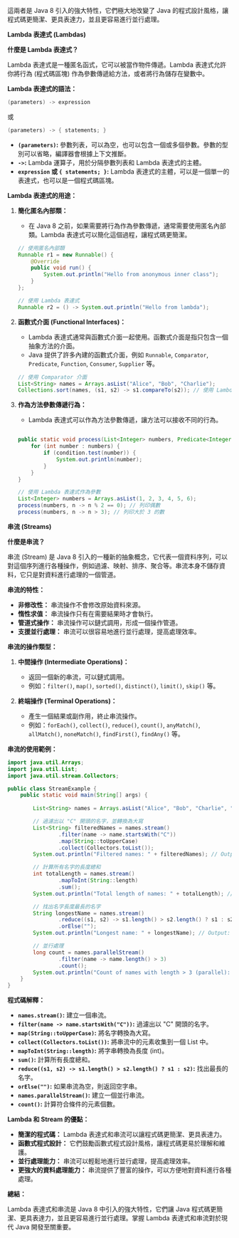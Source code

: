 
這兩者是 Java 8 引入的強大特性，它們極大地改變了 Java 的程式設計風格，讓程式碼更簡潔、更具表達力，並且更容易進行並行處理。

**Lambda 表達式 (Lambdas)**

**什麼是 Lambda 表達式？**

Lambda 表達式是一種匿名函式，它可以被當作物件傳遞。Lambda 表達式允許你將行為 (程式碼區塊) 作為參數傳遞給方法，或者將行為儲存在變數中。

**Lambda 表達式的語法：**

```java
(parameters) -> expression
```

或

```java
(parameters) -> { statements; }
```

*   **`(parameters)`:** 參數列表，可以為空，也可以包含一個或多個參數。參數的型別可以省略，編譯器會根據上下文推斷。
*   **`->`:** Lambda 運算子，用於分隔參數列表和 Lambda 表達式的主體。
*   **`expression` 或 `{ statements; }`:** Lambda 表達式的主體，可以是一個單一的表達式，也可以是一個程式碼區塊。

**Lambda 表達式的用途：**

1.  **簡化匿名內部類：**
    *   在 Java 8 之前，如果需要將行為作為參數傳遞，通常需要使用匿名內部類。Lambda 表達式可以簡化這個過程，讓程式碼更簡潔。

    ```java
    // 使用匿名內部類
    Runnable r1 = new Runnable() {
        @Override
        public void run() {
            System.out.println("Hello from anonymous inner class");
        }
    };

    // 使用 Lambda 表達式
    Runnable r2 = () -> System.out.println("Hello from lambda");
    ```

2.  **函數式介面 (Functional Interfaces)：**
    *   Lambda 表達式通常與函數式介面一起使用。函數式介面是指只包含一個抽象方法的介面。
    *   Java 提供了許多內建的函數式介面，例如 `Runnable`, `Comparator`, `Predicate`, `Function`, `Consumer`, `Supplier` 等。

    ```java
    // 使用 Comparator 介面
    List<String> names = Arrays.asList("Alice", "Bob", "Charlie");
    Collections.sort(names, (s1, s2) -> s1.compareTo(s2)); // 使用 Lambda 表達式
    ```

3.  **作為方法參數傳遞行為：**
    *   Lambda 表達式可以作為方法參數傳遞，讓方法可以接收不同的行為。
    ```java
    
    public static void process(List<Integer> numbers, Predicate<Integer> condition) {
        for (int number : numbers) {
            if (condition.test(number)) {
                System.out.println(number);
            }
        }
    }

    // 使用 Lambda 表達式作為參數
    List<Integer> numbers = Arrays.asList(1, 2, 3, 4, 5, 6);
    process(numbers, n -> n % 2 == 0); // 列印偶數
    process(numbers, n -> n > 3); // 列印大於 3 的數
    ```

**串流 (Streams)**

**什麼是串流？**

串流 (Stream) 是 Java 8 引入的一種新的抽象概念，它代表一個資料序列，可以對這個序列進行各種操作，例如過濾、映射、排序、聚合等。串流本身不儲存資料，它只是對資料進行處理的一個管道。

**串流的特性：**
*   **非修改性：** 串流操作不會修改原始資料來源。
*   **惰性求值：** 串流操作只有在需要結果時才會執行。
*   **管道式操作：** 串流操作可以鏈式調用，形成一個操作管道。
*   **支援並行處理：** 串流可以很容易地進行並行處理，提高處理效率。

**串流的操作類型：**
1.  **中間操作 (Intermediate Operations)：**
    *   返回一個新的串流，可以鏈式調用。
    *   例如：`filter()`, `map()`, `sorted()`, `distinct()`, `limit()`, `skip()` 等。

2.  **終端操作 (Terminal Operations)：**
    *   產生一個結果或副作用，終止串流操作。
    *   例如：`forEach()`, `collect()`, `reduce()`, `count()`, `anyMatch()`, `allMatch()`, `noneMatch()`, `findFirst()`, `findAny()` 等。

**串流的使用範例：**

```java
import java.util.Arrays;
import java.util.List;
import java.util.stream.Collectors;

public class StreamExample {
    public static void main(String[] args) {
    
        List<String> names = Arrays.asList("Alice", "Bob", "Charlie", "David", "Eve");

        // 過濾出以 "C" 開頭的名字，並轉換為大寫
        List<String> filteredNames = names.stream()
                .filter(name -> name.startsWith("C"))
                .map(String::toUpperCase)
                .collect(Collectors.toList());
        System.out.println("Filtered names: " + filteredNames); // Output: [CHARLIE]

        // 計算所有名字的長度總和
        int totalLength = names.stream()
                .mapToInt(String::length)
                .sum();
        System.out.println("Total length of names: " + totalLength); // Output: 21

        // 找出名字長度最長的名字
        String longestName = names.stream()
                .reduce((s1, s2) -> s1.length() > s2.length() ? s1 : s2)
                .orElse("");
        System.out.println("Longest name: " + longestName); // Output: Charlie

        // 並行處理
        long count = names.parallelStream()
                .filter(name -> name.length() > 3)
                .count();
        System.out.println("Count of names with length > 3 (parallel): " + count); // Output: 3
    }
}
```

**程式碼解釋：**

*   **`names.stream()`:** 建立一個串流。
*   **`filter(name -> name.startsWith("C"))`:** 過濾出以 "C" 開頭的名字。
*   **`map(String::toUpperCase)`:** 將名字轉換為大寫。
*   **`collect(Collectors.toList())`:** 將串流中的元素收集到一個 List 中。
*   **`mapToInt(String::length)`:** 將字串轉換為長度 (int)。
*   **`sum()`:** 計算所有長度總和。
*   **`reduce((s1, s2) -> s1.length() > s2.length() ? s1 : s2)`:** 找出最長的名字。
*   **`orElse("")`:** 如果串流為空，則返回空字串。
*   **`names.parallelStream()`:** 建立一個並行串流。
*   **`count()`:** 計算符合條件的元素個數。

**Lambda 和 Stream 的優點：**

*   **簡潔的程式碼：** Lambda 表達式和串流可以讓程式碼更簡潔、更具表達力。
*   **函數式程式設計：** 它們鼓勵函數式程式設計風格，讓程式碼更易於理解和維護。
*   **並行處理能力：** 串流可以輕鬆地進行並行處理，提高處理效率。
*   **更強大的資料處理能力：** 串流提供了豐富的操作，可以方便地對資料進行各種處理。

**總結：**

Lambda 表達式和串流是 Java 8 中引入的強大特性，它們讓 Java 程式碼更簡潔、更具表達力，並且更容易進行並行處理。掌握 Lambda 表達式和串流對於現代 Java 開發至關重要。

